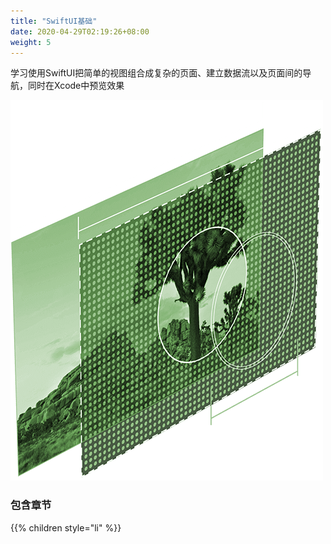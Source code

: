 ```yaml
---
title: "SwiftUI基础"
date: 2020-04-29T02:19:26+08:00
weight: 5
---
```


学习使用SwiftUI把简单的视图组合成复杂的页面、建立数据流以及页面间的导航，同时在Xcode中预览效果

![swift essentials](/swiftui/swiftui_essentials/images/swiftui-essentials.png?width=20pc)


### 包含章节

{{% children style="li" %}}